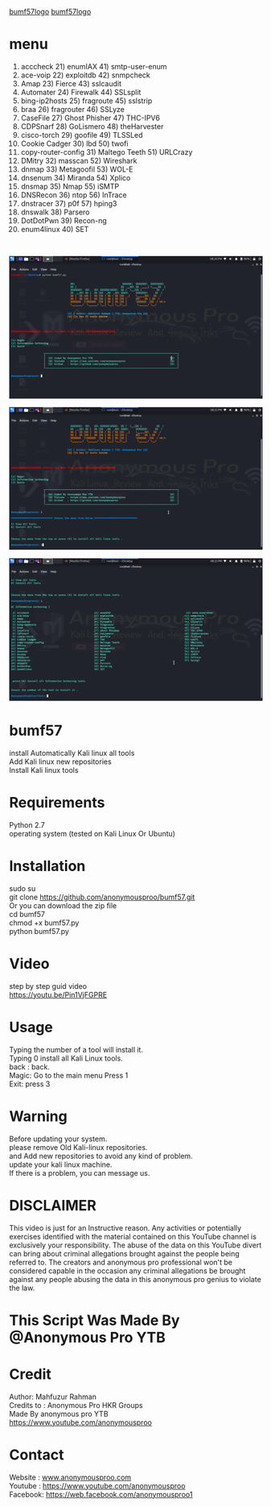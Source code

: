 
[bumf57logo]()
[bumf57logo]()

# menu 

 1) acccheck						                               21) enumIAX                   41) smtp-user-enum<br>                      
 2) ace-voip					                                 22) exploitdb						       42) snmpcheck<br>	
 3) Amap						                                   23) Fierce					           43) sslcaudit<br>	
 4) Automater					 	                               24) Firewalk						       44) SSLsplit<br>	
 5) bing-ip2hosts				                               25) fragroute						     45) sslstrip<br>	
 6) braa						                                   26) fragrouter						     46) SSLyze<br>	
 7) CaseFile						                               27) Ghost Phisher					   47) THC-IPV6<br>		
 8) CDPSnarf						                               28) GoLismero						     48) theHarvester<br>
 9) cisco-torch					                               29) goofile						       49) TLSSLed<br>			
10) Cookie Cadger				                               30) lbd							         50) twofi<br>	
11) copy-router-config	                               31) Maltego Teeth					   51) URLCrazy	<br>
12) DMitry						                                 32) masscan						       52) Wireshark<br>	
13) dnmap					                                     33) Metagoofil						       53) WOL-E<br>	
14) dnsenum						                                 34) Miranda						       54) Xplico<br>		
15) dnsmap						                                 35) Nmap						           55) iSMTP<br>		
16) DNSRecon						                               36) ntop						           56) InTrace<br>	
17) dnstracer						                               37) p0f							         57) hping3<br>		
18) dnswalk						                                 38) Parsero										
19) DotDotPwn						                               39) Recon-ng	<br>									
20) enum4linux					                               40) SET		<br>			
<br>
<p align="center"><img src="https://github.com/anonymousproo/bumf57/blob/main/Icon/Screenshot_2020-11-24_20-20-50.png?raw=true" /></p>
<p align="center"><img src="https://github.com/anonymousproo/bumf57/blob/main/Icon/Screenshot_2020-11-24_20-21-37.png?raw=true" /></p>
<p align="center"><img src="https://github.com/anonymousproo/bumf57/blob/main/Icon/Screenshot_2020-11-24_20-21-54.png?raw=true" /></p>


# bumf57

install Automatically Kali linux all tools<br>
Add Kali linux new repositories<br>
Install Kali linux tools<br>

# Requirements
Python 2.7<br>
operating system (tested on Kali Linux Or Ubuntu)<br>

# Installation
sudo su<br>
git clone https://github.com/anonymousproo/bumf57.git<br>
Or you can download the zip file<br>
cd bumf57<br>
chmod +x bumf57.py<br>
python bumf57.py<br>

# Video

step by step guid video <br>
https://youtu.be/Pin1VjFGPRE

# Usage
Typing the number of a tool will install it.<br>
Typing 0 install all Kali Linux tools.<br>
back : back.<br>
Magic: Go to the main menu Press 1<br>
Exit: press 3<br>

# Warning
Before updating your system.<br>
please remove Old Kali-linux repositories.<br>
and Add new repositories to avoid any kind of problem.<br>
update your kali linux machine.<br>
If there is a problem, you can message us.<br>

# DISCLAIMER
This video is just for an Instructive reason.
Any activities or potentially exercises identified with the material contained on this YouTube channel is exclusively your responsibility.
The abuse of the data on this YouTube divert can bring about criminal allegations brought against the people being referred to.
The creators and anonymous pro professional
won't be considered capable in the occasion any criminal allegations be brought against any people abusing the data in this anonymous pro genius to violate the law.

# This Script Was Made By @Anonymous Pro YTB

# Credit
Author: Mahfuzur Rahman<br>
Credits to : Anonymous Pro HKR Groups<br>
Made By anonymous pro YTB<br>
https://www.youtube.com/anonymousproo<br>
# Contact
Website : www.anonymousproo.com<br>
Youtube : https://www.youtube.com/anonymousproo<br>
Facebook: https://web.facebook.com/anonymousproo1<br>
 
